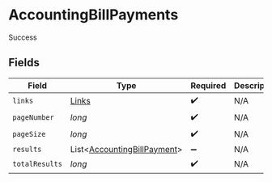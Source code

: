 # AccountingBillPayments

Success


## Fields

| Field                                                                       | Type                                                                        | Required                                                                    | Description                                                                 |
| --------------------------------------------------------------------------- | --------------------------------------------------------------------------- | --------------------------------------------------------------------------- | --------------------------------------------------------------------------- |
| `links`                                                                     | [Links](../../models/shared/Links.md)                                       | :heavy_check_mark:                                                          | N/A                                                                         |
| `pageNumber`                                                                | *long*                                                                      | :heavy_check_mark:                                                          | N/A                                                                         |
| `pageSize`                                                                  | *long*                                                                      | :heavy_check_mark:                                                          | N/A                                                                         |
| `results`                                                                   | List<[AccountingBillPayment](../../models/shared/AccountingBillPayment.md)> | :heavy_minus_sign:                                                          | N/A                                                                         |
| `totalResults`                                                              | *long*                                                                      | :heavy_check_mark:                                                          | N/A                                                                         |